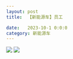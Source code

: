 ```yaml
---
layout: post
title:  【新能源车】员工

date:   2023-10-1 0:0:0
category: 新能源车
---
```

![](http://s3s4mtyq6.hd-bkt.clouddn.com/img/6661699834311_.pic.jpg)
![](http://s3s4mtyq6.hd-bkt.clouddn.com/img/new_car_employee_v1.0_2311130651.png)


